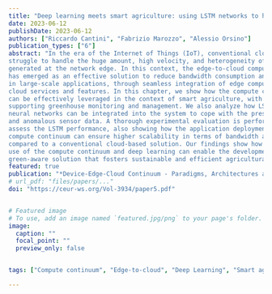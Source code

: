 ```yaml
---
title: "Deep learning meets smart agriculture: using LSTM networks to handle anomalous and missing sensor data in the compute continuum"
date: 2023-06-12
publishDate: 2023-06-12
authors: ["Riccardo Cantini", "Fabrizio Marozzo", "Alessio Orsino"]
publication_types: ["6"]
abstract: "In the era of the Internet of Things (IoT), conventional cloud-based solutions
struggle to handle the huge amount, high velocity, and heterogeneity of data
generated at the network edge. In this context, the edge-to-cloud compute continuum
has emerged as an effective solution to reduce bandwidth consumption and latency
in large-scale applications, through seamless integration of edge computing with
cloud services and features. In this chapter, we show how the compute continuum
can be effectively leveraged in the context of smart agriculture, with the aim of
supporting greenhouse monitoring and management. We also analyze how LSTM
neural networks can be integrated into the system to cope with the presence of missing
and anomalous sensor data. A thorough experimental evaluation is performed to
assess the LSTM performance, also showing how the application deployment at the
compute continuum can ensure higher scalability in terms of bandwidth and latency,
compared to a conventional cloud-based solution. Our findings show how the joint
use of the compute continuum and deep learning can enable the development of a
green-aware solution that fosters sustainable and efficient agricultural practices."
featured: true
publication: "*Device-Edge-Cloud Continuum - Paradigms, Architectures and Applications*, pp. 141-153, 2023"
# url_pdf: "files/papers/..."
doi: "https://ceur-ws.org/Vol-3934/paper5.pdf"


# Featured image
# To use, add an image named `featured.jpg/png` to your page's folder. 
image:
  caption: ""
  focal_point: ""
  preview_only: false


tags: ["Compute continuum", "Edge-to-cloud", "Deep Learning", "Smart agriculture", "Simulation"]

---
```

